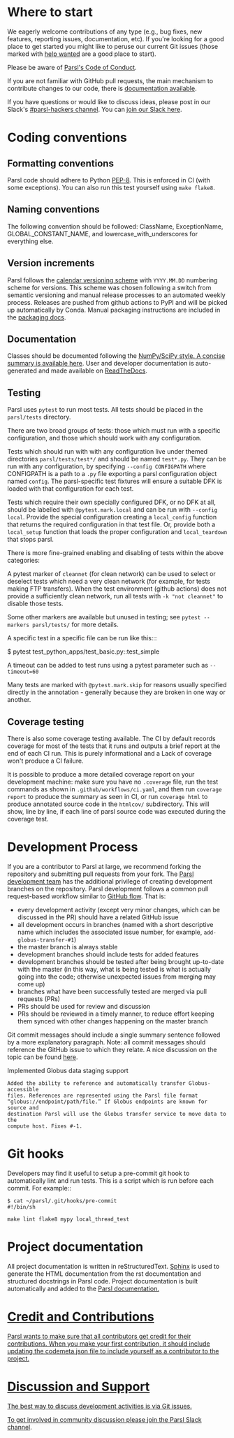 # Where to start

We eagerly welcome contributions of any type (e.g., bug fixes, new features, reporting issues, documentation, etc).  If you're looking for a good place to get started you might like to peruse our current Git issues (those marked with <a href="https://github.com/Parsl/parsl/labels/help%20wanted" target="_blank">help wanted</a> are a good place to start).

Please be aware of <a href="https://github.com/Parsl/.github/blob/main/CODE_OF_CONDUCT.md" target="_blank">Parsl's Code of Conduct</a>. 

If you are not familiar with GitHub pull requests, the main mechanism to contribute changes to our code, there is <a href="https://opensource.com/article/19/7/create-pull-request-github" target="_blank">documentation available</a>.

If you have questions or would like to discuss ideas, please post in our Slack's <a href="https://parsl-project.slack.com/archives/C02P57G6NCB" target="_blank">#parsl-hackers channel</a>. You can <a href="https://join.slack.com/t/parsl-project/shared_invite/zt-4xbquc5t-Ur65ZeVtUOX51Ts~GRN6_g" target="_blank">join our Slack here</a>.


# Coding conventions

## Formatting conventions

Parsl code should adhere to Python <a href="https://peps.python.org/pep-0008/" target="_blank">PEP-8</a>. This is enforced in CI (with some exceptions). You can also run this test yourself using ``make flake8``.

## Naming conventions

The following convention should be followed: ClassName, ExceptionName, GLOBAL_CONSTANT_NAME, and lowercase_with_underscores for everything else.

## Version increments

Parsl follows the <a href="https://calver.org/#scheme" target="_blank">calendar versioning scheme</a> with ``YYYY.MM.DD`` numbering scheme for versions.
This scheme was chosen following a switch from semantic versioning and manual release processes to an automated weekly process.
Releases are pushed from github actions to PyPI and will be picked up automatically by Conda.
Manual packaging instructions are included in the <a href="http://parsl.readthedocs.io/en/latest/devguide/packaging.html" target="_blank">packaging docs</a>.

## Documentation

Classes should be documented following the <a href="https://github.com/numpy/numpy/blob/master/doc/HOWTO_DOCUMENT.rst.txt" target="_blank">NumPy/SciPy
style. A concise summary is available <a href="http://sphinxcontrib-napoleon.readthedocs.io/en/latest/example_numpy.html" target="_blank">here</a>. User and developer documentation is auto-generated and made available on
<a href="https://parsl.readthedocs.io" target="_blank">ReadTheDocs</a>.

## Testing

Parsl uses ``pytest`` to run most tests. All tests should be placed in
the ``parsl/tests`` directory.

There are two broad groups of tests: those which must run with a
specific configuration, and those which should work with any
configuration.

Tests which should run with with any configuration live under
themed directories ``parsl/tests/test*/`` and should be named ``test*.py``.
They can be run with any configuration, by specifying ``--config CONFIGPATH``
where CONFIGPATH is a path to a ``.py`` file exporting a parsl configuration
object named ``config``. The parsl-specific test fixtures will ensure
a suitable DFK is loaded with that configuration for each test.

Tests which require their own specially configured DFK, or no DFK at all,
should be labelled with ``@pytest.mark.local`` and can be run with
``--config local``.
Provide the special configuration creating a ``local_config`` function
that returns the required configuration in that test file.
Or, provide both a ``local_setup`` function that loads the proper configuration
and ``local_teardown`` that stops parsl.

There is more fine-grained enabling and disabling of tests within the
above categories:

A pytest marker of ``cleannet`` (for clean network) can be used to select
or deselect tests which need a very clean network (for example, for tests
making FTP transfers). When the test environment (github actions) does not
provide a sufficiently clean network, run all tests with ``-k "not cleannet"`` to
disable those tests.

Some other markers are available but unused in testing;
see ``pytest --markers parsl/tests/`` for more details.

A specific test in a specific file can be run like this:::

  $ pytest test_python_apps/test_basic.py::test_simple

A timeout can be added to test runs using a pytest parameter such as
``--timeout=60``

Many tests are marked with ``@pytest.mark.skip`` for reasons usually
specified directly in the annotation - generally because they are broken
in one way or another.


## Coverage testing

There is also some coverage testing available. The CI by default records
coverage for most of the tests that it runs and outputs a brief report
at the end of each CI run. This is purely informational and a Lack of
coverage won't produce a CI failure.

It is possible to produce a more detailed coverage report on your
development machine: make sure you have no `.coverage` file, run the
test commands as shown in `.github/workflows/ci.yaml`, and then run
`coverage report` to produce the summary as seen in CI, or run
`coverage html` to produce annotated source code in the `htmlcov/`
subdirectory. This will show, line by line, if each line of parsl
source code was executed during the coverage test.

# Development Process

If you are a contributor to Parsl at large, we recommend forking the repository and submitting pull requests from your fork.
The <a href="https://github.com/orgs/Parsl/teams" target="_blank">Parsl development team</a> has the additional privilege of creating development branches on the repository.
Parsl development follows a common pull request-based workflow similar to <a href="http://scottchacon.com/2011/08/31/github-flow.html" target="_blank">GitHub flow</a>. That is:

* every development activity (except very minor changes, which can be discussed in the PR) should have a related GitHub issue
* all development occurs in branches (named with a short descriptive name which includes the associated issue number, for example, `add-globus-transfer-#1`)
* the master branch is always stable
* development branches should include tests for added features
* development branches should be tested after being brought up-to-date with the master (in this way, what is being tested is what is actually going into the code; otherwise unexpected issues from merging may come up)
* branches what have been successfully tested are merged via pull requests (PRs)
* PRs should be used for review and discussion
* PRs should be reviewed in a timely manner, to reduce effort keeping them synced with other changes happening on the master branch

Git commit messages should include a single summary sentence followed by a more explanatory paragraph. Note: all commit messages should reference the GitHub issue to which they relate. A nice discussion on the topic can be found <a href="https://chris.beams.io/posts/git-commit/" target="_blank">here</a>.

Implemented Globus data staging support

    Added the ability to reference and automatically transfer Globus-accessible
    files. References are represented using the Parsl file format
    “globus://endpoint/path/file.” If Globus endpoints are known for source and
    destination Parsl will use the Globus transfer service to move data to the
    compute host. Fixes #-1.

# Git hooks

Developers may find it useful to setup a pre-commit git hook to automatically lint and run tests. This is a script which is run before each commit. For example::

    $ cat ~/parsl/.git/hooks/pre-commit
    #!/bin/sh

    make lint flake8 mypy local_thread_test

# Project documentation

All project documentation is written in reStructuredText. <a href="http://sphinx-doc.org/" target="_blank">Sphinx</a> is used to generate the HTML documentation from the rst documentation and structured docstrings in Parsl code.  Project documentation is built automatically and added to the <a href="https://parsl.readthedocs.io" target="_blank">Parsl documentation.

# Credit and Contributions

Parsl wants to make sure that all contributors get credit for their contributions.  When you make your first contribution, it should include updating the codemeta.json file to include yourself as a contributor to the project.

# Discussion and Support

The best way to discuss development activities is via Git issues.

To get involved in community discussion please <a href="https://join.slack.com/t/parsl-project/shared_invite/zt-4xbquc5t-Ur65ZeVtUOX51Ts~GRN6_g" target="_blank">join the Parsl Slack channel</a>.
